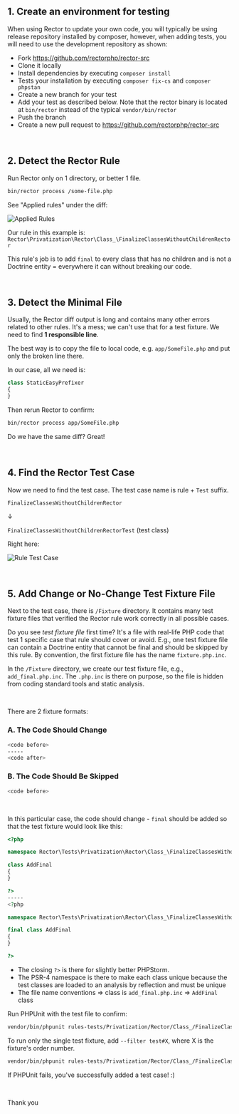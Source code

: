 ## 1. Create an environment for testing

When using Rector to update your own code, you will typically be using release repository installed by composer, however, when adding tests, you will need to use the development repository as shown:

- Fork https://github.com/rectorphp/rector-src
- Clone it locally
- Install dependencies by executing `composer install`
- Tests your installation by executing `composer fix-cs` and `composer phpstan`
- Create a new branch for your test
- Add your test as described below. Note that the rector binary is located at `bin/rector` instead of the typical `vendor/bin/rector`
- Push the branch
- Create a new pull request to https://github.com/rectorphp/rector-src

<br>

## 2. Detect the Rector Rule

Run Rector only on 1 directory, or better 1 file.

```bash
bin/rector process /some-file.php
```

See "Applied rules" under the diff:

![Applied Rules](/docs/images/docs_applied_rules.png)

Our rule in this example is: `Rector\Privatization\Rector\Class_\FinalizeClassesWithoutChildrenRector`

This rule's job is to add `final` to every class that has no children and is not a Doctrine entity = everywhere it can without breaking our code.

<br>

## 3. Detect the Minimal File

Usually, the Rector diff output is long and contains many other errors related to other rules. It's a mess; we can't use that for a test fixture. We need to find **1 responsible line**.

The best way is to copy the file to local code, e.g. `app/SomeFile.php` and put only the broken line there.

In our case, all we need is:

```php
class StaticEasyPrefixer
{
}
```

Then rerun Rector to confirm:

```bash
bin/rector process app/SomeFile.php
```

Do we have the same diff? Great!

<br>

## 4. Find the Rector Test Case

Now we need to find the test case. The test case name is rule + `Test` suffix.

`FinalizeClassesWithoutChildrenRector`

↓

`FinalizeClassesWithoutChildrenRectorTest` (test class)

Right here:

![Rule Test Case](/docs/images/docs_rule_test_case.png)

<br>

## 5. Add Change or No-Change Test Fixture File

Next to the test case, there is `/Fixture` directory. It contains many test fixture files that verified the Rector rule work correctly in all possible cases.

Do you see *test fixture file* first time? It's a file with real-life PHP code that test 1 specific case that rule should cover or avoid. E.g., one test fixture file can contain a Doctrine entity that cannot be final and should be skipped by this rule. By convention, the first fixture file has the name `fixture.php.inc`.

In the `/Fixture` directory, we create our test fixture file, e.g., `add_final.php.inc`. The `.php.inc` is there on purpose, so the file is hidden from coding standard tools and static analysis.

<br>

There are 2 fixture formats:

### A. The Code Should Change

```bash
<code before>
-----
<code after>
```

### B. The Code Should Be Skipped

```bash
<code before>
```

<br>

In this particular case, the code should change - `final` should be added so that the test fixture would look like this:

```php
<?php

namespace Rector\Tests\Privatization\Rector\Class_\FinalizeClassesWithoutChildrenRector\Fixture;

class AddFinal
{
}

?>
-----
<?php

namespace Rector\Tests\Privatization\Rector\Class_\FinalizeClassesWithoutChildrenRector\Fixture;

final class AddFinal
{
}

?>
```

- The closing `?>` is there for slightly better PHPStorm.
- The PSR-4 namespace is there to make each class unique because the test classes are loaded to an analysis by reflection and must be unique
- The file name conventions => class is `add_final.php.inc` => `AddFinal` class

Run PHPUnit with the test file to confirm:

```bash
vendor/bin/phpunit rules-tests/Privatization/Rector/Class_/FinalizeClassesWithoutChildrenRector/FinalizeClassesWithoutChildrenRectorTest.php
```

To run only the single test fixture, add `--filter test#X`, where X is the fixture's order number.

```bash
vendor/bin/phpunit rules-tests/Privatization/Rector/Class_/FinalizeClassesWithoutChildrenRector/FinalizeClassesWithoutChildrenRectorTest.php --filter test#4
```

If PHPUnit fails, you've successfully added a test case! :)

<br>

Thank you

